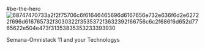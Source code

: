 #be-the-hero
![68747470733a2f2f75706c6f61646465696d6167656e732e636f6d2e62722f696d616765732f3030322f3535372f3632392f66756c6c2f686f6d652d7765622e504e473f31353835353233393930](https://user-images.githubusercontent.com/54643137/78060628-3d42d200-7362-11ea-92fb-49c20828b305.png)

Semana-Omnistack 11 and your Technologys

